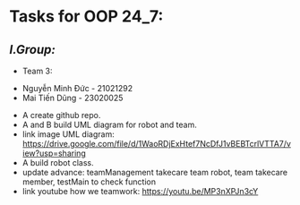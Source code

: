 # Tasks for OOP 24_7:

## ***I.Group:***
+ Team 3:
* Nguyễn Minh Đức - 21021292
* Mai Tiến Dũng - 23020025
- A create github repo.
- A and B build UML diagram for robot and team.
- link image UML diagram: https://drive.google.com/file/d/1WaoRDjExHtef7NcDfJ1vBEBTcrlVTTA7/view?usp=sharing
- A build robot class.
- update advance: teamManagement takecare team robot, team takecare member, testMain to check function
- link youtube how we teamwork: https://youtu.be/MP3nXPJn3cY
